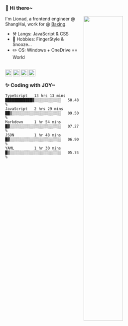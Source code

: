 ### 👋 Hi there~

[<img align="right" width="50%" src="https://github-readme-stats.vercel.app/api?username=Lionad-Morotar&show_icons=true">](https://metrics.lecoq.io/ouuan?template=classic)

I'm Lionad, a frontend engineer @ ShangHai, work for @ [Baxing](https://github.com/baixing).

- ⚒️ Langs: JavaScript & CSS
- 🎨 Hobbies: FingerStyle & Snooze...
- ✏️ OS: Windows + OneDrive == World

<br />

<a href="https://www.lionad.art">
  <img align="left" alt="lionad-art" width="22px" src="https://cdn.jsdelivr.net/npm/simple-icons@3.1.0/icons/wordpress.svg" />
</a>
<a href="#1806234223">
  <img align="left" alt="1806234223" width="22px" src="https://cdn.jsdelivr.net/npm/simple-icons@3.1.0/icons/tencentqq.svg" />
</a>
<a href="https://www.zhihu.com/people/Lionad">
  <img align="left" alt="132yse" width="22px" src="https://cdn.jsdelivr.net/npm/simple-icons@3.1.0/icons/zhihu.svg" />
</a>
<a href="https://github.com/Lionad-Morotar">
  <img align="left" alt="yisar" width="22px" src="https://cdn.jsdelivr.net/npm/simple-icons@3.1.0/icons/github.svg" />
</a>

<br />

### ✨ Coding with JOY~

<!--START_SECTION:waka-->
```text
TypeScript   13 hrs 13 mins  ████████████▓░░░░░░░░░░░░   50.48 % 
JavaScript   2 hrs 29 mins   ██▒░░░░░░░░░░░░░░░░░░░░░░   09.50 % 
Markdown     1 hr 54 mins    █▓░░░░░░░░░░░░░░░░░░░░░░░   07.27 % 
JSON         1 hr 48 mins    █▓░░░░░░░░░░░░░░░░░░░░░░░   06.90 % 
YAML         1 hr 30 mins    █▒░░░░░░░░░░░░░░░░░░░░░░░   05.74 % 
```
<!--END_SECTION:waka-->
